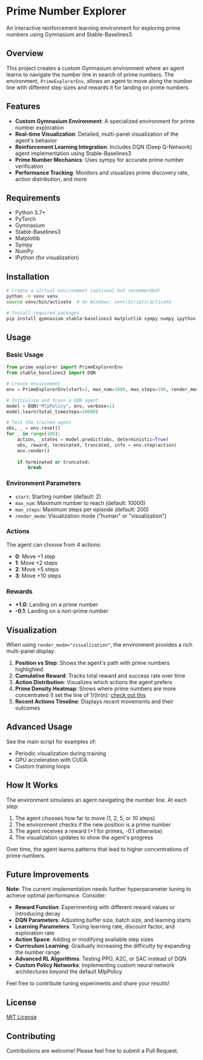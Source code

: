 # Prime Number Explorer

An interactive reinforcement learning environment for exploring prime numbers using Gymnasium and Stable-Baselines3.

## Overview

This project creates a custom Gymnasium environment where an agent learns to navigate the number line in search of prime numbers. The environment, `PrimeExplorerEnv`, allows an agent to move along the number line with different step sizes and rewards it for landing on prime numbers.

## Features

- **Custom Gymnasium Environment**: A specialized environment for prime number exploration
- **Real-time Visualization**: Detailed, multi-panel visualization of the agent's behavior
- **Reinforcement Learning Integration**: Includes DQN (Deep Q-Network) agent implementation using Stable-Baselines3
- **Prime Number Mechanics**: Uses sympy for accurate prime number verification
- **Performance Tracking**: Monitors and visualizes prime discovery rate, action distribution, and more

## Requirements

- Python 3.7+
- PyTorch
- Gymnasium
- Stable-Baselines3
- Matplotlib
- Sympy
- NumPy
- IPython (for visualization)

## Installation

```bash
# Create a virtual environment (optional but recommended)
python -m venv venv
source venv/bin/activate  # On Windows: venv\Scripts\activate

# Install required packages
pip install gymnasium stable-baselines3 matplotlib sympy numpy ipython
```

## Usage

### Basic Usage

```python
from prime_explorer import PrimeExplorerEnv
from stable_baselines3 import DQN

# Create environment
env = PrimeExplorerEnv(start=2, max_num=1000, max_steps=100, render_mode="visualization")

# Initialize and train a DQN agent
model = DQN("MlpPolicy", env, verbose=1)
model.learn(total_timesteps=10000)

# Test the trained agent
obs, _ = env.reset()
for _ in range(100):
    action, _states = model.predict(obs, deterministic=True)
    obs, reward, terminated, truncated, info = env.step(action)
    env.render()
    
    if terminated or truncated:
        break
```

### Environment Parameters

- `start`: Starting number (default: 2)
- `max_num`: Maximum number to reach (default: 10000)
- `max_steps`: Maximum steps per episode (default: 200)
- `render_mode`: Visualization mode ("human" or "visualization")

### Actions

The agent can choose from 4 actions:
- **0**: Move +1 step
- **1**: Move +2 steps
- **2**: Move +5 steps
- **3**: Move +10 steps

### Rewards

- **+1.0**: Landing on a prime number
- **-0.1**: Landing on a non-prime number

## Visualization

When using `render_mode="visualization"`, the environment provides a rich multi-panel display:

1. **Position vs Step**: Shows the agent's path with prime numbers highlighted
2. **Cumulative Reward**: Tracks total reward and success rate over time
3. **Action Distribution**: Visualizes which actions the agent prefers
4. **Prime Density Heatmap**: Shows where prime numbers are more concentrated (I set the line of 1/(ln(n): [check out this](https://chroniclesofcalculation.wordpress.com/2015/06/23/the-prime-number-theorem-explained/)
5. **Recent Actions Timeline**: Displays recent movements and their outcomes

## Advanced Usage

See the main script for examples of:
- Periodic visualization during training
- GPU acceleration with CUDA
- Custom training loops

## How It Works

The environment simulates an agent navigating the number line. At each step:

1. The agent chooses how far to move (1, 2, 5, or 10 steps)
2. The environment checks if the new position is a prime number
3. The agent receives a reward (+1 for primes, -0.1 otherwise)
4. The visualization updates to show the agent's progress

Over time, the agent learns patterns that lead to higher concentrations of prime numbers.

## Future Improvements

**Note**: The current implementation needs further hyperparameter tuning to achieve optimal performance. Consider:

- **Reward Function**: Experimenting with different reward values or introducing decay
- **DQN Parameters**: Adjusting buffer size, batch size, and learning starts
- **Learning Parameters**: Tuning learning rate, discount factor, and exploration rate
- **Action Space**: Adding or modifying available step sizes
- **Curriculum Learning**: Gradually increasing the difficulty by expanding the number range
- **Advanced RL Algorithms**: Testing PPO, A2C, or SAC instead of DQN
- **Custom Policy Networks**: Implementing custom neural network architectures beyond the default MlpPolicy

Feel free to contribute tuning experiments and share your results!


## License

[MIT License](LICENSE)

## Contributing

Contributions are welcome! Please feel free to submit a Pull Request.

